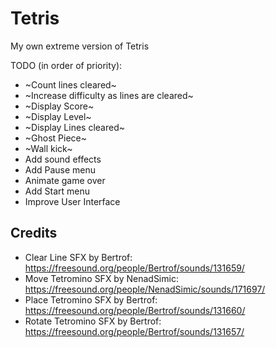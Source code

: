 # Tetris
My own extreme version of Tetris

TODO (in order of priority):
- ~Count lines cleared~
- ~Increase difficulty as lines are cleared~
- ~Display Score~
- ~Display Level~
- ~Display Lines cleared~
- ~Ghost Piece~
- ~Wall kick~
- Add sound effects
- Add Pause menu
- Animate game over
- Add Start menu
- Improve User Interface

## Credits
- Clear Line SFX by Bertrof: https://freesound.org/people/Bertrof/sounds/131659/
- Move Tetromino SFX by NenadSimic: https://freesound.org/people/NenadSimic/sounds/171697/
- Place Tetromino SFX by Bertrof: https://freesound.org/people/Bertrof/sounds/131660/
- Rotate Tetromino SFX by Bertrof: https://freesound.org/people/Bertrof/sounds/131657/
